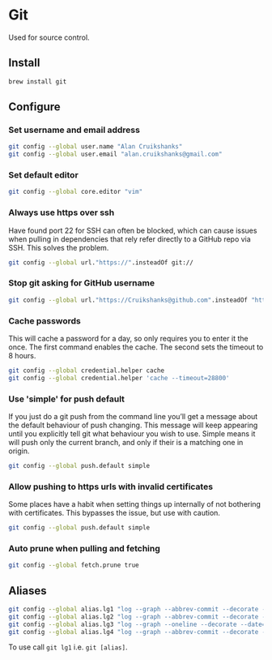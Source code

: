 # Git

Used for source control.

## Install

```bash
brew install git
```

## Configure

### Set username and email address

```bash
git config --global user.name "Alan Cruikshanks"
git config --global user.email "alan.cruikshanks@gmail.com"
```

### Set default editor

```bash
git config --global core.editor "vim"
```

### Always use https over ssh

Have found port 22 for SSH can often be blocked, which can cause issues when pulling in dependencies that rely refer directly to a GitHub repo via SSH. This solves the problem.

```bash
git config --global url."https://".insteadOf git://
```

### Stop git asking for GitHub username

```bash
git config --global url."https://Cruikshanks@github.com".insteadOf "https://github.com"
```

### Cache passwords

This will cache a password for a day, so only requires you to enter it the once. The first command enables the cache. The second sets the timeout to 8 hours.

```bash
git config --global credential.helper cache
git config --global credential.helper 'cache --timeout=28800'
```

### Use 'simple' for push default

If you just do a git push from the command line you’ll get a message about the default behaviour of push changing. This message will keep appearing until you explicitly tell git what behaviour you wish to use. Simple means it will push only the current branch, and only if their is a matching one in origin.

```bash
git config --global push.default simple
```

### Allow pushing to https urls with invalid certificates

Some places have a habit when setting things up internally of not bothering with certificates. This bypasses the issue, but use with caution.

```bash
git config --global push.default simple
```

### Auto prune when pulling and fetching

```bash
git config --global fetch.prune true
```

## Aliases

```bash
git config --global alias.lg1 "log --graph --abbrev-commit --decorate --date=relative --format=format:'%C(bold blue)%h%C(reset) - %C(bold green)(%ar)%C(reset) %C(black)%s%C(reset) %C(dim black)- %an%C(reset)%C(bold yellow)%d%C(reset)' --all"
git config --global alias.lg2 "log --graph --abbrev-commit --decorate --format=format:'%C(bold blue)%h%C(reset) - %C(bold cyan)%aD%C(reset) %C(bold green)(%ar)%C(reset)%C(bold yellow)%d%C(reset)%n''          %C(black)%s%C(reset) %C(dim black)- %an%C(reset)' --all"
git config --global alias.lg3 "log --graph --oneline --decorate --date=relative --all"
git config --global alias.lg4 "log --graph --abbrev-commit --decorate --date=relative --all"
```

To use call `git lg1` i.e. `git [alias]`.

